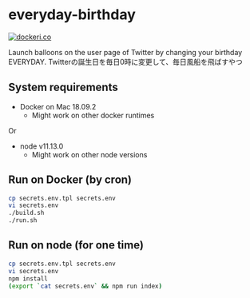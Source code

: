 # everyday-birthday

[![dockeri.co](https://dockeri.co/image/gecko655/everyday-birthday)](https://hub.docker.com/r/gecko655/everyday-birthday)

Launch balloons on the user page of Twitter by changing your birthday EVERYDAY.
Twitterの誕生日を毎日0時に変更して、毎日風船を飛ばすやつ

## System requirements
- Docker on Mac 18.09.2
  - Might work on other docker runtimes

Or

- node v11.13.0
  - Might work on other node versions

## Run on Docker (by cron)
```bash
cp secrets.env.tpl secrets.env
vi secrets.env
./build.sh
./run.sh
```

## Run on node (for one time)
```bash
cp secrets.env.tpl secrets.env
vi secrets.env
npm install
(export `cat secrets.env` && npm run index)
```
